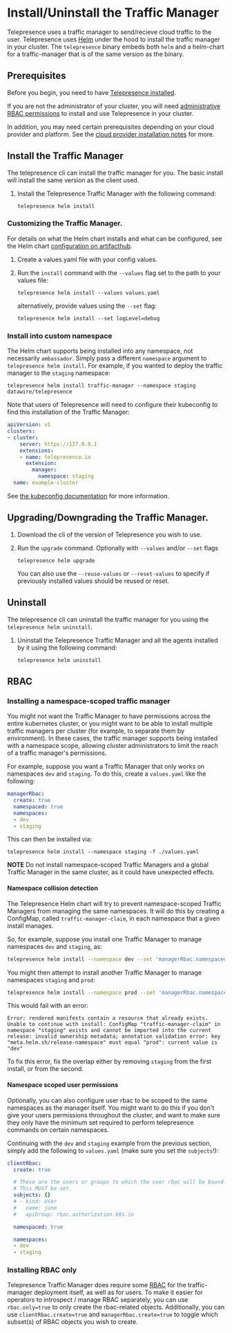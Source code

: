 # Install/Uninstall the Traffic Manager

Telepresence uses a traffic manager to send/recieve cloud traffic to the user. Telepresence uses [Helm](https://helm.sh) under the hood to install the traffic manager in your cluster. The `telepresence` binary embeds both `helm` and a helm-chart for a traffic-manager that is of the same version as the binary.

## Prerequisites

Before you begin, you need to have [Telepresence installed](../install/).

If you are not the administrator of your cluster, you will need [administrative RBAC permissions](../reference/rbac#administrating-telepresence) to install and use Telepresence in your cluster.

In addition, you may need certain prerequisites depending on your cloud provider and platform.
See the [cloud provider installation notes](../install/cloud) for more.

## Install the Traffic Manager

The telepresence cli can install the traffic manager for you. The basic install will install the same version as the client used.

1. Install the Telepresence Traffic Manager with the following command:

   ```shell
   telepresence helm install
   ```

### Customizing the Traffic Manager.

For details on what the Helm chart installs and what can be configured, see the Helm chart [configuration on artifacthub](https://artifacthub.io/packages/helm/datawire/telepresence).

1. Create a values.yaml file with your config values.

2. Run the `install` command with the `--values` flag set to the path to your values file:

   ```shell
   telepresence helm install --values values.yaml
   ```
   alternatively, provide values using the `--set` flag:
   ```shell
   telepresence helm install --set logLevel=debug
   ```

### Install into custom namespace

The Helm chart supports being installed into any namespace, not necessarily `ambassador`. Simply pass a different `namespace` argument to
`telepresence helm install`.  For example, if you wanted to deploy the traffic manager to the `staging` namespace:

```shell
telepresence helm install traffic-manager --namespace staging datawire/telepresence
```

Note that users of Telepresence will need to configure their kubeconfig to find this installation of the Traffic Manager:

```yaml
apiVersion: v1
clusters:
- cluster:
    server: https://127.0.0.1
    extensions:
    - name: telepresence.io
      extension:
        manager:
          namespace: staging
  name: example-cluster
```

See [the kubeconfig documentation](../reference/config#manager) for more information.

## Upgrading/Downgrading the Traffic Manager.

1. Download the cli of the version of Telepresence you wish to use.

2. Run the `upgrade` command. Optionally with `--values` and/or `--set` flags 

   ```shell
   telepresence helm upgrade
   ```
   You can also use the `--reuse-values` or `--reset-values` to specify if previously installed values should be reused or reset.


## Uninstall

The telepresence cli can uninstall the traffic manager for you using the `telepresence helm uninstall`.

1. Uninstall the Telepresence Traffic Manager and all the agents installed by it using the following command:

   ```shell
   telepresence helm uninstall
   ```

## RBAC

### Installing a namespace-scoped traffic manager

You might not want the Traffic Manager to have permissions across the entire kubernetes cluster, or you might want to be able to install multiple traffic managers per cluster (for example, to separate them by environment).
In these cases, the traffic manager supports being installed with a namespace scope, allowing cluster administrators to limit the reach of a traffic manager's permissions.

For example, suppose you want a Traffic Manager that only works on namespaces `dev` and `staging`.
To do this, create a `values.yaml` like the following:

```yaml
managerRbac:
  create: true
  namespaced: true
  namespaces:
  - dev
  - staging
```

This can then be installed via:

```shell
telepresence helm install --namespace staging -f ./values.yaml
```

**NOTE** Do not install namespace-scoped Traffic Managers and a global Traffic Manager in the same cluster, as it could have unexpected effects.

#### Namespace collision detection

The Telepresence Helm chart will try to prevent namespace-scoped Traffic Managers from managing the same namespaces.
It will do this by creating a ConfigMap, called `traffic-manager-claim`, in each namespace that a given install manages.

So, for example, suppose you install one Traffic Manager to manage namespaces `dev` and `staging`, as:

```bash
telepresence helm install --namespace dev --set 'managerRbac.namespaced=true' --set 'managerRbac.namespaces={dev,staging}'
```

You might then attempt to install another Traffic Manager to manage namespaces `staging` and `prod`:

```bash
telepresence helm install --namespace prod --set 'managerRbac.namespaced=true' --set 'managerRbac.namespaces={staging,prod}'
```

This would fail with an error:

```
Error: rendered manifests contain a resource that already exists. Unable to continue with install: ConfigMap "traffic-manager-claim" in namespace "staging" exists and cannot be imported into the current release: invalid ownership metadata; annotation validation error: key "meta.helm.sh/release-namespace" must equal "prod": current value is "dev"
```

To fix this error, fix the overlap either by removing `staging` from the first install, or from the second.

#### Namespace scoped user permissions

Optionally, you can also configure user rbac to be scoped to the same namespaces as the manager itself.
You might want to do this if you don't give your users permissions throughout the cluster, and want to make sure they only have the minimum set required to perform telepresence commands on certain namespaces.

Continuing with the `dev` and `staging` example from the previous section, simply add the following to `values.yaml` (make sure you set the `subjects`!):

```yaml
clientRbac:
  create: true

  # These are the users or groups to which the user rbac will be bound.
  # This MUST be set.
  subjects: {}
  # - kind: User
  #   name: jane
  #   apiGroup: rbac.authorization.k8s.io

  namespaced: true

  namespaces:
  - dev
  - staging
```

### Installing RBAC only

Telepresence Traffic Manager does require some [RBAC](../reference/rbac/) for the traffic-manager deployment itself, as well as for users.
To make it easier for operators to introspect / manage RBAC separately, you can use `rbac.only=true` to
only create the rbac-related objects.
Additionally, you can use `clientRbac.create=true` and `managerRbac.create=true` to toggle which subset(s) of RBAC objects you wish to create.
